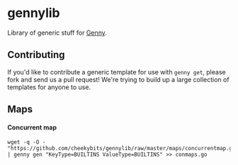 gennylib
========

Library of generic stuff for [Genny](https://github.com/metabition/genny).


## Contributing

If you'd like to contribute a generic template for use with `genny get`, please fork and send us a pull request! We're trying to build up a large collection of templates for anyone to use.

## Maps

#### Concurrent map

```
wget -q -O - "https://github.com/cheekybits/gennylib/raw/master/maps/concurrentmap.go" | genny gen "KeyType=BUILTINS ValueType=BUILTINS" >> conmaps.go
```
